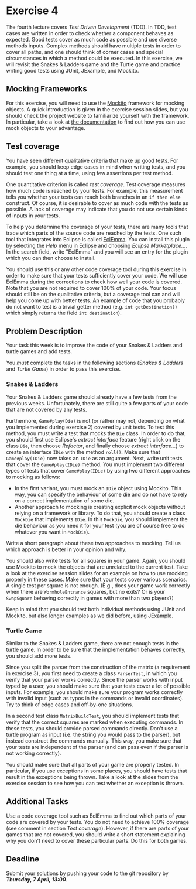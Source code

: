 # Exercise 4

The fourth lecture covers *Test Driven Development* (TDD). In TDD, test cases
are written in order to check whether a component behaves as expected. Good
tests cover as much code as possible and use diverse methods inputs. Complex
methods should have multiple tests in order to cover all paths, and one should
think of corner cases and special circumstances in which a method could be
executed. In this exercise, we will revisit the Snakes & Ladders game and the
Turtle game and practice writing good tests using JUnit, JExample, and
Mockito.


## Mocking Frameworks

For this exercise, you will need to use the [Mockito](http://mockito.org/)
framework for mocking objects. A quick introduction is given in the exercise
session slides, but you should check the project website to familiarize
yourself with the framework. In particular, take a look at [the
documentation](http://mockito.github.io/mockito/docs/current/org/mockito/Mockito.html)
to find out how you can use mock objects to your advantage.


## Test coverage

You have seen different qualitative criteria that make up good tests. For
example, you should keep edge cases in mind when writing tests, and you should
test one thing at a time, using few assertions per test method.

One quantitative criterion is called *test coverage*. Test coverage measures
how much code is reached by your tests. For example, this measurement tells
you whether your tests can reach both branches in an `if then else` construct.
Of course, it is desirable to cover as much code with the tests as possible. A
lack of coverage may indicate that you do not use certain kinds of inputs in
your tests.

To help you determine the coverage of your tests, there are many tools that
trace which parts of the source code are reached by the tests. One such tool
that integrates into Eclipse is called [EclEmma](http://eclemma.org/). You can
install this plugin by selecting the *Help* menu in Eclipse and choosing
*Eclipse Marketplace...*. In the search field, write "EclEmma" and you will
see an entry for the plugin which you can then choose to install.

You should use this or any other code coverage tool during this exercise in
order to make sure that your tests sufficiently cover your code. We will use
EclEmma during the corrections to check how well your code is covered. Note
that you are not required to cover 100% of your code. Your focus should still
be on the qualitative criteria, but a coverage tool can and will help you come
up with better tests. An example of code that you probably do not want to test
is a trivial getter method (e.g. `int getDestination()` which simply returns
the field `int destination`).


## Problem Description

Your task this week is to improve the code of your Snakes & Ladders and turtle
games and add tests.

You *must* complete the tasks in the following sections (*Snakes & Ladders*
and *Turtle Game*) in order to pass this exercise.


### Snakes & Ladders

Your Snakes & Ladders game should already have a few tests from the previous
weeks. Unfortunately, there are still quite a few parts of your code that are
not covered by any tests.

Furthermore, `Game#play(Die)` is not (or rather may not, depending on what you
implemented during exercise 2) covered by unit tests. To test this method, you
must write a test that mocks the `Die` class. In order to do that, you should
first use Eclipse's *extract interface* feature (right click on the class
`Die`, then choose *Refactor*, and finally choose *extract interface...*) to
create an interface `IDie` with the method `roll()`. Make sure that
`Game#play(IDie)` now takes an `IDie` as an argument. Next, write unit tests
that cover the `Game#play(IDie)` method. You must implement two different
types of tests that cover `Game#play(IDie)` by using two different approaches
to mocking as follows:

- In the first variant, you must mock an `IDie` object using Mockito. This
  way, you can specify the behaviour of some die and do not have to rely on a
  correct implementation of some die.
- Another approach to mocking is creating explicit mock objects without
  relying on a framework or library. To do that, you should create a class
  `MockDie` that implements `IDie`. In this `MockDie`, you should implement
  the die behaviour as you need it for your test (you are of course free to do
  whatever you want in `MockDie`).

Write a short paragraph about these two approaches to mocking. Tell us which
approach is better in your opinion and why.

You should also write tests for all squares in your game. Again, you should
use Mockito to mock the objects that are unrelated to the current test. Take a
look at the exercise session slides for an example on how to use mocking
properly in these cases. Make sure that your tests cover various scenarios. A
single test per square is not enough. (E.g., does your game work correctly
when there are `WormholeEntrance` squares, but no exits? Or is your
`SwapSquare` behaving correctly in games with more than two players?)

Keep in mind that you should test both individual methods using JUnit and
Mockito, but also longer examples as we did before, using JExample.


### Turtle Game

Similar to the Snakes & Ladders game, there are not enough tests in the turtle
game. In order to be sure that the implementation behaves correctly, you
should add more tests.

Since you split the parser from the construction of the matrix (a requirement
in exercise 3), you first need to create a class `ParserTest`, in which you
verify that your parser works correctly. Since the parser works with input
typed by a user, you should make sure that your tests cover a lot of possible
inputs. For example, you should make sure your program works correctly with
invalid input (such as typos in the commands or invalid coordinates). Try to
think of edge cases and off-by-one situations.

In a second test class `MatrixBuildTest`, you should implement tests that
verify that the correct squares are marked when executing commands. In these
tests, you should provide parsed commands directly. Don't use a turtle program
as input (i.e. the string you would pass to the parser), but instead construct
the commands manually. This way, you make sure that your tests are independent
of the parser (and can pass even if the parser is not working correctly).

You should make sure that all parts of your game are properly tested. In
particular, if you use exceptions in some places, you should have tests that
result in the exceptions being thrown. Take a look at the slides from the
exercise session to see how you can test whether an exception is thrown.


## Additional Tasks

Use a code coverage tool such as EclEmma to find out which parts of your code
are covered by your tests. You do not need to achieve 100% coverage (see
comment in section *Test coverage*). However, if there are parts of your games
that are not covered, you should write a short statement explaining why you
don't need to cover these particular parts. Do this for both games.


## Deadline

Submit your solutions by pushing your code to the git repository by
___Thursday, 7 April, 13:00___.
